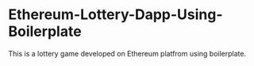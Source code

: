 # Ethereum-Lottery-Dapp-Using-Boilerplate
This is a lottery game developed on Ethereum platfrom using boilerplate.
